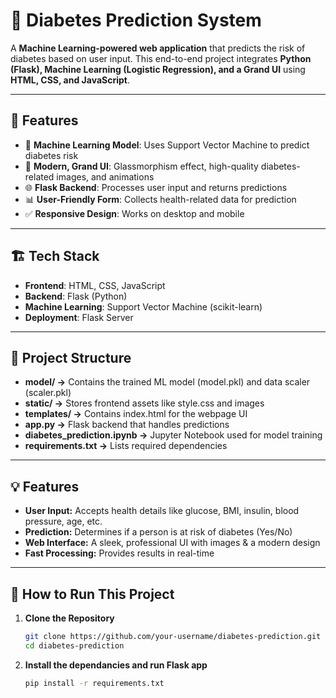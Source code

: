 # 🏥 Diabetes Prediction System

A **Machine Learning-powered web application** that predicts the risk of diabetes based on user input. This end-to-end project integrates **Python (Flask), Machine Learning (Logistic Regression), and a Grand UI** using **HTML, CSS, and JavaScript**.

---

## 🚀 Features
- 🎯 **Machine Learning Model**: Uses Support Vector Machine to predict diabetes risk  
- 💎 **Modern, Grand UI**: Glassmorphism effect, high-quality diabetes-related images, and animations  
- 🌐 **Flask Backend**: Processes user input and returns predictions  
- 📊 **User-Friendly Form**: Collects health-related data for prediction  
- ✅ **Responsive Design**: Works on desktop and mobile  

---

## 🏗️ Tech Stack
- **Frontend**: HTML, CSS, JavaScript  
- **Backend**: Flask (Python)  
- **Machine Learning**: Support Vector Machine (scikit-learn)  
- **Deployment**: Flask Server  

---

## 📂 Project Structure
- **model/ →** Contains the trained ML model (model.pkl) and data scaler (scaler.pkl)
- **static/ →** Stores frontend assets like style.css and images
- **templates/ →** Contains index.html for the webpage UI
- **app.py →** Flask backend that handles predictions
- **diabetes_prediction.ipynb →** Jupyter Notebook used for model training
- **requirements.txt →** Lists required dependencies

---

## 💡 Features
- **User Input:** Accepts health details like glucose, BMI, insulin, blood pressure, age, etc.
- **Prediction:** Determines if a person is at risk of diabetes (Yes/No)
- **Web Interface:** A sleek, professional UI with images & a modern design
- **Fast Processing:** Provides results in real-time

---

## 🚀 How to Run This Project
1. **Clone the Repository**  
   ```bash
   git clone https://github.com/your-username/diabetes-prediction.git
   cd diabetes-prediction

2. **Install the dependancies and run Flask app**  
   ```bash
   pip install -r requirements.txt
